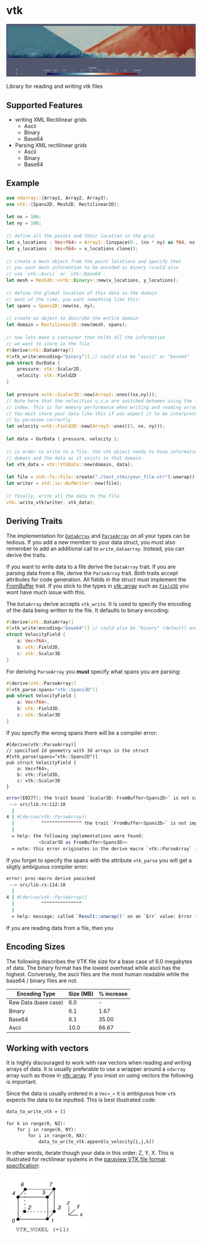 # vtk

![](./static/header.png)

 Library for reading and writing vtk files

## Supported Features

* writing XML Rectilinear grids
	* Ascii
	* Binary
	* Base64
* Parsing XML rectilinear grids 
	* Ascii
	* Binary
	* Base64

## Example

```rust
use ndarray::{Array1, Array2, Array3};
use vtk::{Spans2D, Mesh2D, Rectilinear2D};

let nx = 100;
let ny = 100;

// define all the points and their location in the grid
let x_locations : Vec<f64> = Array1::linspace(0., (nx * ny) as f64, nx*ny).to_vec();
let y_locations : Vec<f64> = x_locations.clone();

// create a mesh object from the point locations and specify that 
// you want mesh information to be encoded as binary (could also 
// use `vtk::Ascii` or `vtk::Base64`.
let mesh = Mesh2D::<vtk::Binary>::new(x_locations, y_locations);

// define the global location of this data in the domain
// most of the time, you want something like this:
let spans = Spans2D::new(nx, ny);

// create an object to describe the entire domain
let domain = Rectilinear2D::new(mesh, spans);

// now lets make a container that holds all the information 
// we want to store in the file
#[derive(vtk::DataArray)]
#[vtk_write(encoding="binary")] // could also be "ascii" or "base64"
pub struct OurData {
    pressure: vtk::Scalar2D,
    velocity: vtk::Field2D
}

let pressure =vtk::Scalar2D::new(Array2::ones((nx,ny)));
// Note here that the velocities u,v,w are switched between using the first 
// index. This is for memory performance when writing and reading arrays. 
// You must store your data like this if you expect it to be interpreted 
// by paraview correctly
let velocity =vtk::Field2D::new(Array3::ones((3, nx, ny)));

let data = OurData { pressure, velocity };

// in order to write to a file, the vtk object needs to have information on the 
// domain and the data as it exists in that domain.
let vtk_data = vtk::VtkData::new(domain, data);

let file = std::fs::File::create("./test_vtks/your_file.vtr").unwrap();
let writer = std::io::BufWriter::new(file);

// finally, write all the data to the file
vtk::write_vtk(writer, vtk_data);
```

## Deriving Traits
The implementation for [`DataArray`](crate::DataArray) and [`ParseArray`](crate::ParseArray) 
on all your types can be tedious. If you add a new member to your data struct,
you must also remember to add an additional call to `write_dataarray`.  Instead, you can derive 
the traits.

If you want to write data to a file derive the `DataArray` trait. If you are parsing
data from a file, derive the `ParseArray` trait. Both traits accept attributes for
code generation. All fields in the struct must implement the [FromBuffer](FromBuffer) trait.
If you stick to the types in [vtk::array](crate::array) such as [`Field3D`](Field3D) you wont have
much issue with this.

The `DataArray` derive accepts `vtk_write`. It is used to specify the encoding of
the data being written to the file. It defaults to binary encoding:

```rust
#[derive(vtk::DataArray)]
#[vtk_write(encoding="base64")] // could also be "binary" (default) and "ascii"
struct VelocityField {
    a: Vec<f64>,
    b: vtk::Field3D,
    c: vtk::Scalar3D
}
```

For deriving `ParseArray` you **must** specify what spans you are parsing:

```rust
#[derive(vtk::ParseArray)]
#[vtk_parse(spans="vtk::Spans3D")]
pub struct VelocityField {
    a: Vec<f64>,
    b: vtk::Field3D,
    c: vtk::Scalar3D
}
```

If you specify the wrong spans there will be a compiler error:

```rust,ignore
#[derive(vtk::ParseArray)]
// specified 2d geometry with 3d arrays in the struct
#[vtk_parse(spans="vtk::Spans2D")]
pub struct VelocityField {
    a: Vec<f64>,
    b: vtk::Field3D,
    c: vtk::Scalar3D
}
```

```bash
error[E0277]: the trait bound `Scalar3D: FromBuffer<Spans2D>` is not satisfied
 --> src/lib.rs:112:10
  |
4 | #[derive(vtk::ParseArray)]
  |          ^^^^^^^^^^^^^^^ the trait `FromBuffer<Spans2D>` is not implemented for `Scalar3D`
  |
  = help: the following implementations were found:
            <Scalar3D as FromBuffer<Spans3D>>
  = note: this error originates in the derive macro `vtk::ParseArray` (in Nightly builds, run with -Z macro-backtrace for more info)
```

If you forget to specify the spans with the attribute `vtk_parse` you will get a sligtly ambiguous compiler error:

```bash
error: proc-macro derive panicked
 --> src/lib.rs:114:10
  |
4 | #[derive(vtk::ParseArray)]
  |          ^^^^^^^^^^^^^^^
  |
  = help: message: called `Result::unwrap()` on an `Err` value: Error { kind: MissingField("spans"), locations: [], span: None }
```


If you are reading data from a file, then you 

## Encoding Sizes

The following describes the VTK file size for a base case of 6.0 megabytes of data. The binary
format has the lowest overhead while ascii has the highest. Conversely, the ascii files
are the most human readable while the base64 / binary files are not.

| Encoding Type        | Size (MB) | % increase |
|----------------------|-----------|------------|
| Raw Data (base case) | 6.0       | -          |
| Binary               | 6.1       | 1.67       |
| Base64               | 8.1       | 35.00      |
| Ascii                | 10.0      | 66.67      |

## Working with vectors

It is highly discouraged to work with raw vectors when reading and writing arrays of data. It is
usually preferable to use a wrapper around a `ndarray` array such as those in
[vtk::array](crate::array). If you insist on using vectors the following is important.

Since the data is usually ordered in a `Vec<_>` it is ambiguous how `vtk` expects the data to be inputted. This is 
best illustrated code:

```python,ignore
data_to_write_vtk = []

for k in range(0, NZ):
    for j in range(0, NY):
        for i in range(0, NX):
            data_to_write_vtk.append(u_velocity[i,j,k])
```

In other words, iterate though your data in this order: Z, Y, X. This is illustrated for rectilinear systems
in the [paraview VTK file format specification](https://kitware.github.io/vtk-examples/site/VTKFileFormats/):

![](./static/data_ordering.png)
